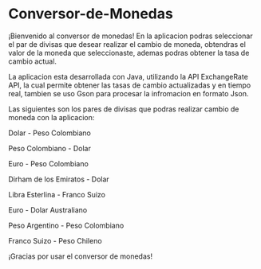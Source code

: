 # Conversor-de-Monedas

¡Bienvenido al conversor de monedas! En la aplicacion podras seleccionar el par de divisas que desear realizar el cambio de moneda, obtendras el valor de la moneda que seleccionaste, ademas podras obtener la tasa de cambio actual.

La aplicacion esta desarrollada con Java, utilizando la API ExchangeRate API, la cual permite obtener las tasas de cambio actualizadas y en tiempo real, tambien se uso Gson para procesar la infromacion en formato Json.

Las siguientes son los pares de divisas que podras realizar cambio de moneda con la aplicacion:

Dolar - Peso Colombiano

Peso Colombiano - Dolar

Euro - Peso Colombiano

Dirham de los Emiratos - Dolar

Libra Esterlina - Franco Suizo

Euro - Dolar Australiano

Peso Argentino - Peso Colombiano

Franco Suizo - Peso Chileno

¡Gracias por usar el conversor de monedas!
